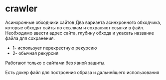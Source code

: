 # crawler
Асинхронные обходчики сайтов 
Два варианта асинхронного обходчика, которые обходят сайты по ссылкам и сохраняют ссылки в файл.
Необходимо ввести адрес сайта, глубину обхода и укахать название файла для сохранения.

* 1- использует перекрестную рекурсию
* 2- обычная рекурсия

Работают только с сайтами без явной защиты.

Есть докер файл для построения образа и дальнейшего использования
